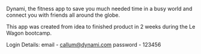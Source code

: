 Dynami, the fitness app to save you much needed time in a busy world and connect you with friends all around the globe.

This app was created from idea to finished product in 2 weeks during the Le Wagon bootcamp.

Login Details:
email - callum@dynami.com
password - 123456

